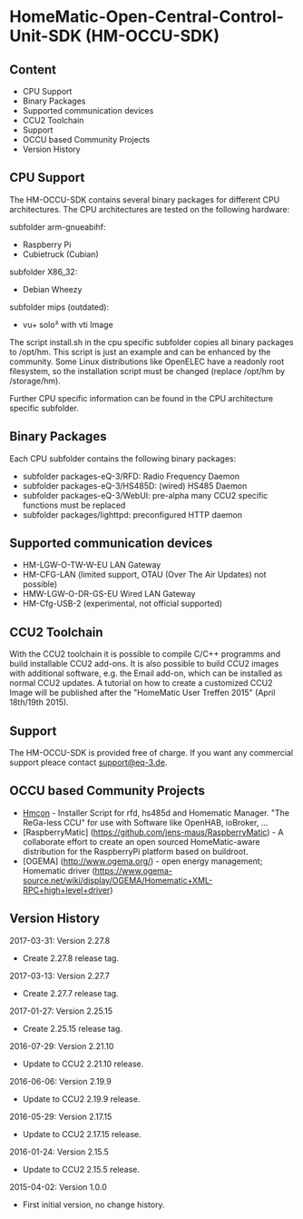 # HomeMatic-Open-Central-Control-Unit-SDK (HM-OCCU-SDK)

## Content

- CPU Support
- Binary Packages
- Supported communication devices
- CCU2 Toolchain 
- Support
- OCCU based Community Projects
- Version History

## CPU Support
The HM-OCCU-SDK contains several binary packages for different CPU
architectures. 
The CPU architectures are tested on the following hardware:

subfolder arm-gnueabihf: 
- Raspberry Pi 
- Cubietruck (Cubian)

subfolder X86_32:
- Debian Wheezy

subfolder mips (outdated):
- vu+ solo² with vti Image

The script install.sh in the cpu specific subfolder copies all binary packages
to /opt/hm. 
This script is just an example and can be enhanced by the community. Some Linux
distributions like OpenELEC have a readonly root filesystem, so the
installation script must be changed (replace /opt/hm by /storage/hm).

Further CPU specific information can be found in the CPU architecture specific
subfolder.

## Binary Packages
 
Each CPU subfolder contains the following binary packages:

- subfolder packages-eQ-3/RFD: Radio Frequency Daemon 
- subfolder packages-eQ-3/HS485D: (wired) HS485 Daemon
- subfolder packages-eQ-3/WebUI: pre-alpha many CCU2 specific functions must be replaced
- subfolder packages/lighttpd: preconfigured HTTP daemon

## Supported communication devices

- HM-LGW-O-TW-W-EU LAN Gateway
- HM-CFG-LAN (limited support, OTAU (Over The Air Updates) not possible)
- HMW-LGW-O-DR-GS-EU Wired LAN Gateway
- HM-Cfg-USB-2 (experimental, not official supported)

## CCU2 Toolchain

With the CCU2 toolchain it is possible to compile C/C++ programms and build
installable CCU2 add-ons. 
It is also possible to build CCU2 images with additional software, e.g. the
Email add-on, which can be installed as normal CCU2 updates. A tutorial on how
to create a customized CCU2 Image will be published after the "HomeMatic User
Treffen 2015" (April 18th/19th 2015).

## Support

The HM-OCCU-SDK is provided free of charge. If you want any commercial support
pleace contact support@eq-3.de.


## OCCU based Community Projects

 * [Hmcon](https://github.com/hobbyquaker/hmcon) - Installer Script for rfd, hs485d and Homematic Manager. "The ReGa-less CCU" for use with Software like OpenHAB, ioBroker, ...
 * [RaspberryMatic] (https://github.com/jens-maus/RaspberryMatic) - A collaborate effort to create an open sourced HomeMatic-aware distribution for the RaspberryPi platform based on buildroot.
 * [OGEMA] (http://www.ogema.org/) - open energy management; Homematic driver (https://www.ogema-source.net/wiki/display/OGEMA/Homematic+XML-RPC+high+level+driver)

## Version History


2017-03-31: Version 2.27.8
- Create 2.27.8 release tag. 

2017-03-13: Version 2.27.7
- Create 2.27.7 release tag. 

2017-01-27: Version 2.25.15
- Create 2.25.15 release tag. 

2016-07-29: Version 2.21.10
- Update to CCU2 2.21.10 release. 

2016-06-06: Version 2.19.9
- Update to CCU2 2.19.9 release. 

2016-05-29: Version 2.17.15
- Update to CCU2 2.17.15 release. 

2016-01-24: Version 2.15.5
- Update to CCU2 2.15.5 release. 

2015-04-02: Version 1.0.0
- First initial version, no change history.
